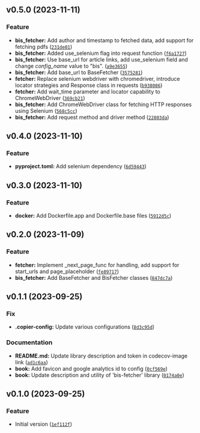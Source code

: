 <!--next-version-placeholder-->

## v0.5.0 (2023-11-11)

### Feature

* **bis_fetcher:** Add author and timestamp to fetched data, add support for fetching pdfs ([`231de01`](https://github.com/entelecheia/bis-fetcher/commit/231de01dd819b6ecb480ec324fb84c13935f84ed))
* **bis_fetcher:** Added use_selenium flag into request function ([`f6a1727`](https://github.com/entelecheia/bis-fetcher/commit/f6a1727f5105d348d900bc4856209291514ffd5b))
* **bis_fetcher:** Use base_url for article links, add use_selenium field and change _config_name_ value to "bis". ([`a9e3655`](https://github.com/entelecheia/bis-fetcher/commit/a9e3655aea5a8e848c55c86263bb77e8455d1f37))
* **bis_fetcher:** Add base_url to BaseFetcher ([`3575281`](https://github.com/entelecheia/bis-fetcher/commit/35752816ee9fcab23112a350be007a47043f7a32))
* **fetcher:** Replace selenium webdriver with chromedriver, introduce locator strategies and Response class in requests ([`b938086`](https://github.com/entelecheia/bis-fetcher/commit/b938086b2b409dcea18760b4e94dc72baaf199c7))
* **fetcher:** Add wait_time parameter and locator capability to ChromeWebDriver ([`369cb21`](https://github.com/entelecheia/bis-fetcher/commit/369cb215badb1041d833835bfc04c813d411e9fc))
* **bis_fetcher:** Add ChromeWebDriver class for fetching HTTP responses using Selenium ([`568c5cc`](https://github.com/entelecheia/bis-fetcher/commit/568c5ccdd64384240a2abc7afd6368e486044cd3))
* **bis_fetcher:** Add request method and driver method ([`22803da`](https://github.com/entelecheia/bis-fetcher/commit/22803dac57910e1fed4d6cc483098190702ac782))

## v0.4.0 (2023-11-10)

### Feature

* **pyproject.toml:** Add selenium dependency ([`6d59443`](https://github.com/entelecheia/bis-fetcher/commit/6d5944376efd010130a5e16189a80d1bc1916f0c))

## v0.3.0 (2023-11-10)

### Feature

* **docker:** Add Dockerfile.app and Dockerfile.base files ([`5912d5c`](https://github.com/entelecheia/bis-fetcher/commit/5912d5cb98e276d2dad49053ae59cacd13783b75))

## v0.2.0 (2023-11-09)

### Feature

* **fetcher:** Implement _next_page_func for handling, add support for start_urls and page_placeholder ([`fe89717`](https://github.com/entelecheia/bis-fetcher/commit/fe897179c55bdd267c7a686d56e1fd6a06e095da))
* **bis_fetcher:** Add BaseFetcher and BisFetcher classes ([`847dc7a`](https://github.com/entelecheia/bis-fetcher/commit/847dc7af220da1329f6e44be830530f3db7e1363))

## v0.1.1 (2023-09-25)

### Fix

* **.copier-config:** Update various configurations ([`8d3c95d`](https://github.com/entelecheia/bis-fetcher/commit/8d3c95d14fb1fe76de2f5c70f81bd95d54d789af))

### Documentation

* **README.md:** Update library description and token in codecov-image link ([`ad1c6aa`](https://github.com/entelecheia/bis-fetcher/commit/ad1c6aa504ca51c4732f2d7e65c7308e097ef90a))
* **book:** Add favicon and google analytics id to config ([`0cf569e`](https://github.com/entelecheia/bis-fetcher/commit/0cf569e9e0cb1b8bc0bde447be5d9299eeff833a))
* **book:** Update description and utility of 'bis-fetcher' library ([`0174a0e`](https://github.com/entelecheia/bis-fetcher/commit/0174a0ee40871b4e3930264af30a32c8a20a0885))

## v0.1.0 (2023-09-25)

### Feature

* Initial version ([`1ef112f`](https://github.com/entelecheia/bis-fetcher/commit/1ef112fb593cfcec73137ea5657683f5e4bf6b0c))
